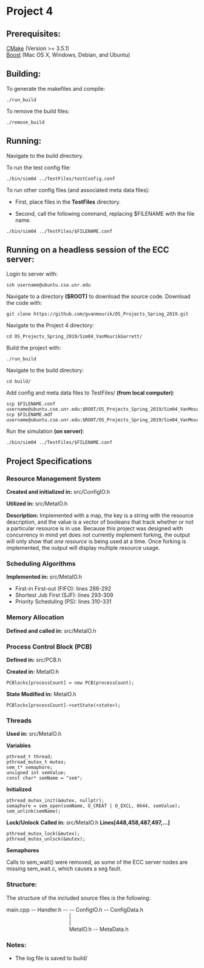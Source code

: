 
<!-- *********************************** -->
# Project 4
<!-- *********************************** -->



## Prerequisites:
[CMake](https://cmake.org/download/) (Version >= 3.5.1)
<br>[Boost](https://www.boost.org/doc/libs/1_69_0/doc/html/quickbook/install.html) (Mac OS X, Windows, Debian, and Ubuntu)



## Building:
To generate the makefiles and compile:
```
./run_build
```

To remove the build files:
```
./remove_build
```



## Running:
Navigate to the build directory.

To run the test config file:
```
./bin/sim04 ../TestFiles/testConfig.conf
```

To run other config files (and associated meta data files):

* First, place files in the **TestFiles** directory.

* Second, call the following command, replacing $FILENAME with the file name. 

```
./bin/sim04 ../TestFiles/$FILENAME.conf
```



## Running on a headless session of the ECC server:
Login to server with:
```
ssh username@ubuntu.cse.unr.edu
```

Navigate to a directory **($ROOT)** to download the source code.
Download the code with:
```
git clone https://github.com/gvanmourik/OS_Projects_Spring_2019.git
```

Navigate to the Project 4 directory:
```
cd OS_Projects_Spring_2019/Sim04_VanMourikGarrett/
```

Build the project with:
```
./run_build
```

Navigate to the build directory:
```
cd build/
```

Add config and meta data files to TestFiles/ **(from local computer)**:
```
scp $FILENAME.conf username@ubuntu.cse.unr.edu:$ROOT/OS_Projects_Spring_2019/Sim04_VanMourikGarrett/TestFiles
scp $FILENAME.mdf username@ubuntu.cse.unr.edu:$ROOT/OS_Projects_Spring_2019/Sim04_VanMourikGarrett/TestFiles
```

Run the simulation **(on server)**:
```
./bin/sim04 ../TestFiles/$FILENAME.conf
```


## Project Specifications

### Resource Management System
**Created and initialized in:** src/ConfigIO.h

**Utilized in:** src/MetaIO.h

**Description:** Implemented with a map, the key is a string with the resource description, and the value is a vector of booleans that track whether or not a particular resource is in use. Because this project was designed with concurrency in mind yet does not currently implement forking, the output will only show that *one resource* is being used at a time. Once forking is implemented, the output will display multiple resource usage.


### Scheduling Algorithms
**Implemented in:**
src/MetaIO.h
* First-in First-out (FIFO): lines 286-292
* Shortest Job First (SJF): lines 293-309
* Priority Scheduling (PS): lines 310-331


### Memory Allocation
**Defined and called in:**
src/MetaIO.h


### Process Control Block (PCB)
**Defined in:** 
src/PCB.h

**Created in:**
MetaIO.h
```
PCBlocks[processCount] = new PCB(processCount);
```
**State Modified in:**
MetaIO.h
```
PCBlocks[processCount]->setState(<state>);
```

### Threads
**Used in:** 
src/MetaIO.h

**Variables**
```
pthread_t thread;
pthread_mutex_t mutex;
sem_t* semaphore;
unsigned int semValue;
const char* semName = "sem";
```
**Initialized**
```
pthread_mutex_init(&mutex, nullptr);
semaphore = sem_open(semName, O_CREAT | O_EXCL, 0644, semValue);
sem_unlink(semName);
```
**Lock/Unlock**
**Called in:** src/MetaIO.h **Lines[448,458,487,497,...]**
```
pthread_mutex_lock(&mutex);
pthread_mutex_unlock(&mutex);
```
**Semaphores**

Calls to sem_wait() were removed, as some of the ECC server nodes are missing sem_wait.c, which causes a seg fault.

### Structure:
The structure of the included source files is the following:

main.cpp -- Handler.h -- -- ConfigIO.h -- ConfigData.h 	<br />
&nbsp;&nbsp;&nbsp;&nbsp;&nbsp;&nbsp;&nbsp;&nbsp;&nbsp;&nbsp;&nbsp;&nbsp;&nbsp;&nbsp;&nbsp;&nbsp;&nbsp;&nbsp;&nbsp;&nbsp;&nbsp;&nbsp;&nbsp;&nbsp;&nbsp;&nbsp;&nbsp;&nbsp;&nbsp;&nbsp;&nbsp;&nbsp;&nbsp;&nbsp;&nbsp;&nbsp;&nbsp;&nbsp;&nbsp;&nbsp;&nbsp;&nbsp;|								<br />
&nbsp;&nbsp;&nbsp;&nbsp;&nbsp;&nbsp;&nbsp;&nbsp;&nbsp;&nbsp;&nbsp;&nbsp;&nbsp;&nbsp;&nbsp;&nbsp;&nbsp;&nbsp;&nbsp;&nbsp;&nbsp;&nbsp;&nbsp;&nbsp;&nbsp;&nbsp;&nbsp;&nbsp;&nbsp;&nbsp;&nbsp;&nbsp;&nbsp;&nbsp;&nbsp;&nbsp;&nbsp;&nbsp;&nbsp;&nbsp;&nbsp;&nbsp;|								<br />
&nbsp;&nbsp;&nbsp;&nbsp;&nbsp;&nbsp;&nbsp;&nbsp;&nbsp;&nbsp;&nbsp;&nbsp;&nbsp;&nbsp;&nbsp;&nbsp;&nbsp;&nbsp;&nbsp;&nbsp;&nbsp;&nbsp;&nbsp;&nbsp;&nbsp;&nbsp;&nbsp;&nbsp;&nbsp;&nbsp;&nbsp;&nbsp;&nbsp;&nbsp;&nbsp;&nbsp;&nbsp;&nbsp;&nbsp;&nbsp;&nbsp;&nbsp;MetaIO.h -- MetaData.h          <br />


### Notes:
* The log file is saved to build/